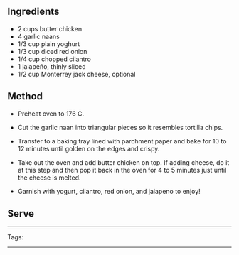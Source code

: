 
## Ingredients

- 2 cups butter chicken
- 4 garlic naans
- 1/3 cup plain yoghurt
- 1/3 cup diced red onion
- 1/4 cup chopped cilantro
- 1 jalapeño, thinly sliced
- 1/2 cup Monterrey jack cheese, optional
## Method

- Preheat oven to 176 C.

 - Cut the garlic naan into triangular pieces so it resembles tortilla chips.

- Transfer to a baking tray lined with parchment paper and bake for 10 to 12 minutes until golden on the edges and crispy.

 - Take out the oven and add butter chicken on top. If adding cheese, do it at this step and then pop it back in the oven for 4 to 5 minutes just until the cheese is melted.

- Garnish with yogurt, cilantro, red onion, and jalapeno to enjoy!
## Serve

---
Tags: 

---

